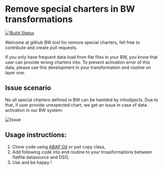 
# Remove special charters in BW transformations

[![Build Status](https://travis-ci.org/pawelwiejkut/bw_remove_charters.svg?branch=master)](https://travis-ci.org/pawelwiejkut/bw_remove_charters)

Welcome at github BW tool for remove special charters, fell free to contribute and create pull requests.

If you only have frequent data load from flat files in your BW, you know that user can provide wrong charters into. To prevent activation error of this data, please use this development in your transformation end routine on layer one. 

## Issue scenario

No all special charters defined in BW can be hanlded by infoobjects. Due to that, if user provide unexpected chart, we get an issue in case of data activation in our BW system:

![Issue](https://pawelwiejkut.net/github/bw_remove_charters_issue.png)

## Usage instructions:

1. Clone code using [ABAP Git](https://github.com/larshp/abapGit) or just copy class,
2. Add following code into end routine to your trnasformations between flatfile datasource and DSO,
3. Use and be happy !


